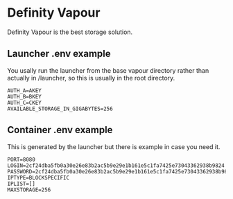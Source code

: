 # Definity Vapour
Definity Vapour is the best storage solution.

## Launcher .env example
You usally run the launcher from the base vapour directory rather than actually in /launcher, so this is usually in the root directory.
```
AUTH_A=AKEY
AUTH_B=BKEY
AUTH_C=CKEY
AVAILABLE_STORAGE_IN_GIGABYTES=256
```

## Container .env example
This is generated by the launcher but there is example in case you need it.
```
PORT=8080
LOGIN=2cf24dba5fb0a30e26e83b2ac5b9e29e1b161e5c1fa7425e73043362938b9824
PASSWORD=2cf24dba5fb0a30e26e83b2ac5b9e29e1b161e5c1fa7425e73043362938b9824
IPTYPE=BLOCKSPECIFIC
IPLIST=[]
MAXSTORAGE=256
```
